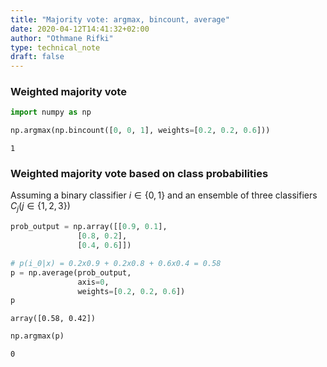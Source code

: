 ```yaml
---
title: "Majority vote: argmax, bincount, average"
date: 2020-04-12T14:41:32+02:00
author: "Othmane Rifki"
type: technical_note
draft: false
---
```

### Weighted majority vote


```python
import numpy as np

np.argmax(np.bincount([0, 0, 1], weights=[0.2, 0.2, 0.6]))
```




    1



### Weighted majority vote based on class probabilities

Assuming a binary classifier $i \in \{0,1\}$ and an ensemble of three classifiers $C_j \left(j \in \{1,2,3\} \right)$


```python
prob_output = np.array([[0.9, 0.1],
               [0.8, 0.2],
               [0.4, 0.6]])

# p(i_0|x) = 0.2x0.9 + 0.2x0.8 + 0.6x0.4 = 0.58
p = np.average(prob_output, 
               axis=0, 
               weights=[0.2, 0.2, 0.6])
p
```




    array([0.58, 0.42])




```python
np.argmax(p)
```




    0




```python

```
